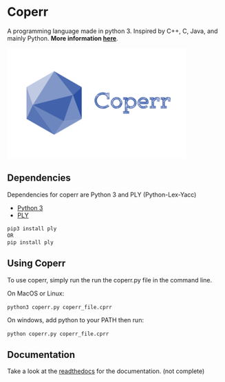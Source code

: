 # Coperr
A programming language made in python 3. Inspired by C++, C, Java, and mainly Python. **More information [here](https://coperr-lang.readthedocs.io/en/latest/)**.

![Coperr's Logo](photos/logo.png)

## Dependencies
Dependencies for coperr are Python 3 and PLY (Python-Lex-Yacc)
* [Python 3](https://www.python.org/downloads/release/python-368/)
* [PLY](https://www.dabeaz.com/ply/)

```
pip3 install ply
OR
pip install ply
```

## Using Coperr
To use coperr, simply run the run the coperr.py file in the command line.

On MacOS or Linux:

`python3 coperr.py coperr_file.cprr`

On windows, add python to your PATH then run:

`python coperr.py coperr_file.cprr`

## Documentation
Take a look at the [readthedocs](https://coperr-lang.readthedocs.io/en/latest/) for the documentation. (not complete)


